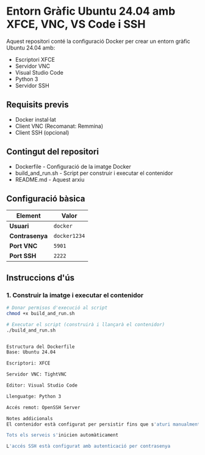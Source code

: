 # Entorn Gràfic Ubuntu 24.04 amb XFCE, VNC, VS Code i SSH

Aquest repositori conté la configuració Docker per crear un entorn gràfic Ubuntu 24.04 amb:
- Escriptori XFCE
- Servidor VNC
- Visual Studio Code
- Python 3
- Servidor SSH

## Requisits previs

- Docker instal·lat
- Client VNC (Recomanat: Remmina)
- Client SSH (opcional)

## Contingut del repositori
- Dockerfile - Configuració de la imatge Docker
- build_and_run.sh - Script per construir i executar el contenidor
- README.md - Aquest arxiu


## Configuració bàsica

| Element       | Valor        |
|---------------|--------------|
| **Usuari**    | `docker`     |
| **Contrasenya**| `docker1234` |
| **Port VNC**  | `5901`       |
| **Port SSH**  | `2222`       |

## Instruccions d'ús

### 1. Construir la imatge i executar el contenidor

```bash
# Donar permisos d'execució al script
chmod +x build_and_run.sh

# Executar el script (construirà i llançarà el contenidor)
./build_and_run.sh


Estructura del Dockerfile
Base: Ubuntu 24.04

Escriptori: XFCE

Servidor VNC: TightVNC

Editor: Visual Studio Code

Llenguatge: Python 3

Accés remot: OpenSSH Server

Notes addicionals
El contenidor està configurat per persistir fins que s'aturi manualment

Tots els serveis s'inicien automàticament

L'accés SSH està configurat amb autenticació per contrasenya